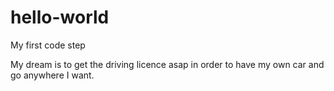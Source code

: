# hello-world
My first code step

My dream is to get the driving licence asap in order to have my own car and go anywhere I want.
